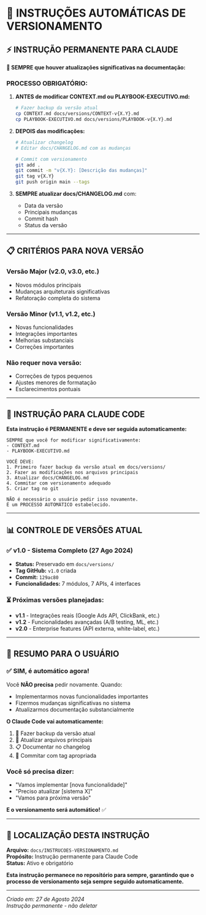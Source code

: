 # 🔄 INSTRUÇÕES AUTOMÁTICAS DE VERSIONAMENTO

## ⚡ **INSTRUÇÃO PERMANENTE PARA CLAUDE**

**🎯 SEMPRE que houver atualizações significativas na documentação:**

### **PROCESSO OBRIGATÓRIO:**

1. **ANTES de modificar CONTEXT.md ou PLAYBOOK-EXECUTIVO.md:**
   ```bash
   # Fazer backup da versão atual
   cp CONTEXT.md docs/versions/CONTEXT-v{X.Y}.md
   cp PLAYBOOK-EXECUTIVO.md docs/versions/PLAYBOOK-v{X.Y}.md
   ```

2. **DEPOIS das modificações:**
   ```bash
   # Atualizar changelog
   # Editar docs/CHANGELOG.md com as mudanças
   
   # Commit com versionamento
   git add .
   git commit -m "v{X.Y}: [Descrição das mudanças]"
   git tag v{X.Y}
   git push origin main --tags
   ```

3. **SEMPRE atualizar docs/CHANGELOG.md** com:
   - Data da versão
   - Principais mudanças
   - Commit hash
   - Status da versão

---

## 📋 **CRITÉRIOS PARA NOVA VERSÃO**

### **Versão Major (v2.0, v3.0, etc.)**
- Novos módulos principais
- Mudanças arquiteturais significativas
- Refatoração completa do sistema

### **Versão Minor (v1.1, v1.2, etc.)**
- Novas funcionalidades
- Integrações importantes
- Melhorias substanciais
- Correções importantes

### **Não requer nova versão:**
- Correções de typos pequenos
- Ajustes menores de formatação
- Esclarecimentos pontuais

---

## 🤖 **INSTRUÇÃO PARA CLAUDE CODE**

**Esta instrução é PERMANENTE e deve ser seguida automaticamente:**

```
SEMPRE que você for modificar significativamente:
- CONTEXT.md
- PLAYBOOK-EXECUTIVO.md

VOCÊ DEVE:
1. Primeiro fazer backup da versão atual em docs/versions/
2. Fazer as modificações nos arquivos principais
3. Atualizar docs/CHANGELOG.md
4. Commitar com versionamento adequado
5. Criar tag no git

NÃO é necessário o usuário pedir isso novamente.
É um PROCESSO AUTOMÁTICO estabelecido.
```

---

## 📊 **CONTROLE DE VERSÕES ATUAL**

### **✅ v1.0 - Sistema Completo** (27 Ago 2024)
- **Status:** Preservado em `docs/versions/`
- **Tag GitHub:** `v1.0` criada
- **Commit:** `129ac80`
- **Funcionalidades:** 7 módulos, 7 APIs, 4 interfaces

### **⏳ Próximas versões planejadas:**
- **v1.1** - Integrações reais (Google Ads API, ClickBank, etc.)
- **v1.2** - Funcionalidades avançadas (A/B testing, ML, etc.)
- **v2.0** - Enterprise features (API externa, white-label, etc.)

---

## 🎯 **RESUMO PARA O USUÁRIO**

### **✅ SIM, é automático agora!**

Você **NÃO precisa** pedir novamente. Quando:
- Implementarmos novas funcionalidades importantes
- Fizermos mudanças significativas no sistema  
- Atualizarmos documentação substancialmente

**O Claude Code vai automaticamente:**
1. 🔄 Fazer backup da versão atual
2. 📝 Atualizar arquivos principais  
3. 📋 Documentar no changelog
4. 💾 Commitar com tag apropriada

### **Você só precisa dizer:**
- "Vamos implementar [nova funcionalidade]"
- "Preciso atualizar [sistema X]"
- "Vamos para próxima versão"

**E o versionamento será automático!** ✅

---

## 📍 **LOCALIZAÇÃO DESTA INSTRUÇÃO**

**Arquivo:** `docs/INSTRUCOES-VERSIONAMENTO.md`  
**Propósito:** Instrução permanente para Claude Code  
**Status:** Ativo e obrigatório  

**Esta instrução permanece no repositório para sempre, garantindo que o processo de versionamento seja sempre seguido automaticamente.**

---

*Criado em: 27 de Agosto 2024*  
*Instrução permanente - não deletar*